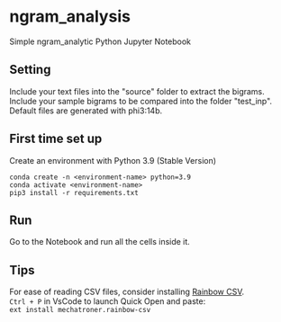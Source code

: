 # ngram_analysis
Simple ngram_analytic Python Jupyter Notebook

## Setting

Include your text files into the "source" folder to extract the bigrams.<br />
Include your sample bigrams to be compared into the folder "test_inp".<br />
Default files are generated with phi3:14b.

## First time set up

Create an environment with Python 3.9 (Stable Version)
```[bash]
conda create -n <environment-name> python=3.9
conda activate <environment-name>
pip3 install -r requirements.txt
```

## Run

Go to the Notebook and run all the cells inside it.

## Tips

For ease of reading CSV files, consider installing [Rainbow CSV](https://marketplace.visualstudio.com/items?itemName=mechatroner.rainbow-csv).<br />
``Ctrl + P`` in VsCode to launch Quick Open and paste:<br />
```ext install mechatroner.rainbow-csv``` 
